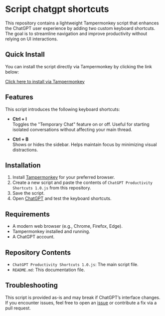 # Script chatgpt shortcuts

This repository contains a lightweight Tampermonkey script that enhances the ChatGPT user experience by adding two custom keyboard shortcuts. The goal is to streamline navigation and improve productivity without relying on UI interactions.

## Quick Install

You can install the script directly via Tampermonkey by clicking the link below:

[Click here to install via Tampermonkey](https://raw.githubusercontent.com/Atari-01/Script-chatgpt-shortcuts/main/chatgpt-shortcuts.user.js)

## Features

This script introduces the following keyboard shortcuts:

- **Ctrl + I**  
  Toggles the "Temporary Chat" feature on or off. Useful for starting isolated conversations without affecting your main thread.

- **Ctrl + B**  
  Shows or hides the sidebar. Helps maintain focus by minimizing visual distractions.

## Installation

1. Install [Tampermonkey](https://www.tampermonkey.net/) for your preferred browser.
2. Create a new script and paste the contents of `ChatGPT Productivity Shortcuts 1.0.js` from this repository.
3. Save the script.
4. Open [ChatGPT](https://chat.openai.com) and test the keyboard shortcuts.

## Requirements

- A modern web browser (e.g., Chrome, Firefox, Edge).
- Tampermonkey installed and running.
- A ChatGPT account.

## Repository Contents

- `ChatGPT Productivity Shortcuts 1.0.js`: The main script file.
- `README.md`: This documentation file.

## Troubleshooting

This script is provided as-is and may break if ChatGPT’s interface changes. If you encounter issues, feel free to open an [issue](https://github.com/Atari-01/Script-chatgpt-shortcuts/issues) or contribute a fix via a pull request.
